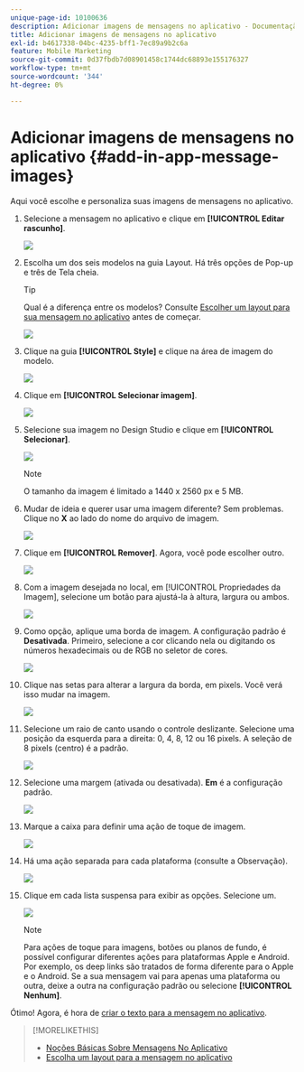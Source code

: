 ```yaml
---
unique-page-id: 10100636
description: Adicionar imagens de mensagens no aplicativo - Documentação do Marketo - Documentação do produto
title: Adicionar imagens de mensagens no aplicativo
exl-id: b4617338-04bc-4235-bff1-7ec89a9b2c6a
feature: Mobile Marketing
source-git-commit: 0d37fbdb7d08901458c1744dc68893e155176327
workflow-type: tm+mt
source-wordcount: '344'
ht-degree: 0%

---
```


# Adicionar imagens de mensagens no aplicativo {#add-in-app-message-images}

Aqui você escolhe e personaliza suas imagens de mensagens no aplicativo.

1. Selecione a mensagem no aplicativo e clique em **[!UICONTROL Editar rascunho]**.

   ![](assets/image2016-5-4-10-3a20-3a14.png)

1. Escolha um dos seis modelos na guia Layout. Há três opções de Pop-up e três de Tela cheia.

   >[!TIP]
   >
   >Qual é a diferença entre os modelos? Consulte [Escolher um layout para sua mensagem no aplicativo](/help/marketo/product-docs/mobile-marketing/in-app-messages/creating-in-app-messages/choose-a-layout-for-your-in-app-message.md) antes de começar.

   ![](assets/image2016-5-4-10-3a21-3a33.png)

1. Clique na guia **[!UICONTROL Style]** e clique na área de imagem do modelo.

   ![](assets/image2016-5-3-16-3a53-3a23.png)

1. Clique em **[!UICONTROL Selecionar imagem]**.

   ![](assets/image2016-5-6-8-3a53-3a55.png)

1. Selecione sua imagem no Design Studio e clique em **[!UICONTROL Selecionar]**.

   ![](assets/image2016-5-6-8-3a58-3a40.png)

   >[!NOTE]
   >
   >O tamanho da imagem é limitado a 1440 x 2560 px e 5 MB.

1. Mudar de ideia e querer usar uma imagem diferente? Sem problemas. Clique no **X** ao lado do nome do arquivo de imagem.

   ![](assets/image2016-5-6-9-3a0-3a16.png)

1. Clique em **[!UICONTROL Remover]**. Agora, você pode escolher outro.

   ![](assets/image2016-5-6-9-3a1-3a3.png)

1. Com a imagem desejada no local, em [!UICONTROL Propriedades da Imagem], selecione um botão para ajustá-la à altura, largura ou ambos.

   ![](assets/image2016-5-6-9-3a4-3a47.png)

1. Como opção, aplique uma borda de imagem. A configuração padrão é **Desativada**. Primeiro, selecione a cor clicando nela ou digitando os números hexadecimais ou de RGB no seletor de cores.

   ![](assets/image2016-5-6-9-3a9-3a0.png)

1. Clique nas setas para alterar a largura da borda, em pixels. Você verá isso mudar na imagem.

   ![](assets/image2016-5-6-9-3a35-3a43.png)

1. Selecione um raio de canto usando o controle deslizante. Selecione uma posição da esquerda para a direita: 0, 4, 8, 12 ou 16 pixels. A seleção de 8 pixels (centro) é a padrão.

   ![](assets/image2016-5-6-9-3a39-3a28.png)

1. Selecione uma margem (ativada ou desativada). **Em** é a configuração padrão.

   ![](assets/image2016-5-6-9-3a42-3a15.png)

1. Marque a caixa para definir uma ação de toque de imagem.

   ![](assets/image2016-5-6-9-3a48-3a58.png)

1. Há uma ação separada para cada plataforma (consulte a Observação).

   ![](assets/image2016-5-6-9-3a50-3a15.png)

1. Clique em cada lista suspensa para exibir as opções. Selecione um.

   ![](assets/image2016-5-6-9-3a52-3a41.png)

   >[!NOTE]
   >
   >Para ações de toque para imagens, botões ou planos de fundo, é possível configurar diferentes ações para plataformas Apple e Android. Por exemplo, os deep links são tratados de forma diferente para o Apple e o Android. Se a sua mensagem vai para apenas uma plataforma ou outra, deixe a outra na configuração padrão ou selecione **[!UICONTROL Nenhum]**.

Ótimo! Agora, é hora de [criar o texto para a mensagem no aplicativo](/help/marketo/product-docs/mobile-marketing/in-app-messages/creating-in-app-messages/create-in-app-message-text.md).

>[!MORELIKETHIS]
>
>* [Noções Básicas Sobre Mensagens No Aplicativo](/help/marketo/product-docs/mobile-marketing/in-app-messages/understanding-in-app-messages.md)
>* [Escolha um layout para a mensagem no aplicativo](/help/marketo/product-docs/mobile-marketing/in-app-messages/creating-in-app-messages/choose-a-layout-for-your-in-app-message.md)
